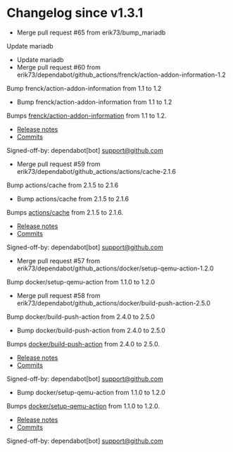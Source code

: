 # Changelog since v1.3.1
- Merge pull request #65 from erik73/bump_mariadb

Update mariadb 
- Update mariadb 
- Merge pull request #60 from erik73/dependabot/github_actions/frenck/action-addon-information-1.2

Bump frenck/action-addon-information from 1.1 to 1.2 
- Bump frenck/action-addon-information from 1.1 to 1.2

Bumps [frenck/action-addon-information](https://github.com/frenck/action-addon-information) from 1.1 to 1.2.
- [Release notes](https://github.com/frenck/action-addon-information/releases)
- [Commits](https://github.com/frenck/action-addon-information/compare/v1.1...v1.2)

Signed-off-by: dependabot[bot] <support@github.com> 
- Merge pull request #59 from erik73/dependabot/github_actions/actions/cache-2.1.6

Bump actions/cache from 2.1.5 to 2.1.6 
- Bump actions/cache from 2.1.5 to 2.1.6

Bumps [actions/cache](https://github.com/actions/cache) from 2.1.5 to 2.1.6.
- [Release notes](https://github.com/actions/cache/releases)
- [Commits](https://github.com/actions/cache/compare/v2.1.5...v2.1.6)

Signed-off-by: dependabot[bot] <support@github.com> 
- Merge pull request #57 from erik73/dependabot/github_actions/docker/setup-qemu-action-1.2.0

Bump docker/setup-qemu-action from 1.1.0 to 1.2.0 
- Merge pull request #58 from erik73/dependabot/github_actions/docker/build-push-action-2.5.0

Bump docker/build-push-action from 2.4.0 to 2.5.0 
- Bump docker/build-push-action from 2.4.0 to 2.5.0

Bumps [docker/build-push-action](https://github.com/docker/build-push-action) from 2.4.0 to 2.5.0.
- [Release notes](https://github.com/docker/build-push-action/releases)
- [Commits](https://github.com/docker/build-push-action/compare/v2.4.0...v2.5.0)

Signed-off-by: dependabot[bot] <support@github.com> 
- Bump docker/setup-qemu-action from 1.1.0 to 1.2.0

Bumps [docker/setup-qemu-action](https://github.com/docker/setup-qemu-action) from 1.1.0 to 1.2.0.
- [Release notes](https://github.com/docker/setup-qemu-action/releases)
- [Commits](https://github.com/docker/setup-qemu-action/compare/v1.1.0...v1.2.0)

Signed-off-by: dependabot[bot] <support@github.com> 

